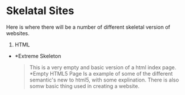 # Skelatal Sites

Here is where there will be a number of different skeletal version of websites. 

1. HTML
  *
    *Extreme Skeleton
      > This is a very empty and basic version of a html index page.
    *Empty HTML5 Page
      > Is a example of some of the different semantic's new to html5,
      > with some explination. There is also somw basic thing used 
      > in creating a website.
